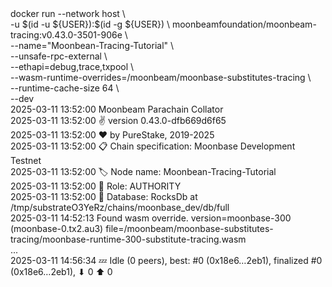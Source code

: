 <div id="termynal" data-termynal>
  <span data-ty="input"><span class="file-path"></span>docker run --network host  \
    <br>-u $(id -u ${USER}):$(id -g ${USER}) \
        moonbeamfoundation/moonbeam-tracing:v0.43.0-3501-906e \
    <br>--name="Moonbean-Tracing-Tutorial" \
    <br>--unsafe-rpc-external \
    <br>--ethapi=debug,trace,txpool \
    <br>--wasm-runtime-overrides=/moonbeam/moonbase-substitutes-tracing \
    <br>--runtime-cache-size 64 \
    <br>--dev
  </span>
  <br>
  <span data-ty> 2025-03-11 13:52:00 Moonbeam Parachain Collator
    <br> 2025-03-11 13:52:00 ✌️  version 0.43.0-dfb669d6f65
    <br> 2025-03-11 13:52:00 ❤️  by PureStake, 2019-2025
    <br> 2025-03-11 13:52:00 📋 Chain specification: Moonbase Development Testnet
    <br> 2025-03-11 13:52:00 🏷  Node name: Moonbean-Tracing-Tutorial
    <br> 2025-03-11 13:52:00 👤 Role: AUTHORITY
    <br> 2025-03-11 13:52:00 💾 Database: RocksDb at /tmp/substrateO3YeRz/chains/moonbase_dev/db/full
    <br> 2025-03-11 14:52:13 Found wasm override. version=moonbase-300 (moonbase-0.tx2.au3) file=/moonbeam/moonbase-substitutes-tracing/moonbase-runtime-300-substitute-tracing.wasm
    <br> ...
    <br> 2025-03-11 14:56:34 💤 Idle (0 peers), best: #0 (0x18e6…2eb1), finalized #0 (0x18e6…2eb1), ⬇ 0 ⬆ 0
  </span>
</div>
